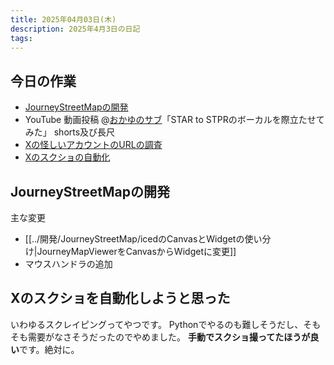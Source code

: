 ```yaml
---
title: 2025年04月03日(木)
description: 2025年4月3日の日記
tags:
---
```


## 今日の作業
- [JourneyStreetMapの開発](#JourneyStreetMapの開発)
- YouTube 動画投稿 @[おかゆのサブ](../推し活/おかゆのサブ.md)「STAR to STPRのボーカルを際立たせてみた」 shorts及び長尺
- [Xの怪しいアカウントのURLの調査](../推し活/STPR/すとふぇす詐欺垢.md)
- [Xのスクショの自動化](#Xのスクショを自動化しようと思った)
## JourneyStreetMapの開発
主な変更
- [[../開発/JourneyStreetMap/icedのCanvasとWidgetの使い分け|JourneyMapViewerをCanvasからWidgetに変更]]
- マウスハンドラの追加
## Xのスクショを自動化しようと思った
いわゆるスクレイピングってやつです。
Pythonでやるのも難しそうだし、そもそも需要がなさそうだったのでやめました。
**手動でスクショ撮ってたほうが良い**です。絶対に。
